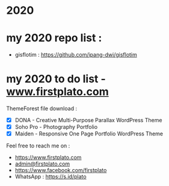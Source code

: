 # 2020

# my 2020 repo list :
- gisflotim : https://github.com/ipang-dwi/gisflotim

# my 2020 to do list - www.firstplato.com

ThemeForest file download :
- [x] DONA - Creative Multi-Purpose Parallax WordPress Theme
- [x] Soho Pro - Photography Portfolio
- [x] Maiden - Responsive One Page Portfolio WordPress Theme

Feel free to reach me on : 
- https://www.firstplato.com
- admin@firstplato.com
- https://www.facebook.com/firstplato
- WhatsApp : https://s.id/plato
